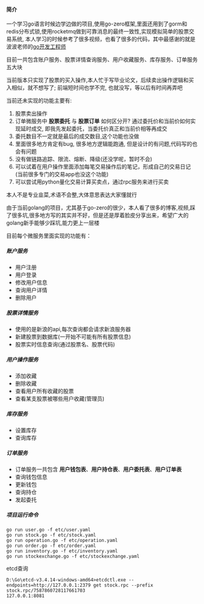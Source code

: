 #### 简介
一个学习go语言时候边学边做的项目,使用go-zero框架,里面还用到了gorm和redis分布式锁,使用rocketmq做到可靠消息的最终一致性,实现模拟简单的股票交易系统, 本人学习的时候参考了很多视频，也看了很多的代码，其中最感谢的就是波波老师的[go开发工程师](https://class.imooc.com/go#Anchor)

目前一共包含账户服务、股票详情查询服务、用户收藏服务、库存服务、订单服务五大块

当前版本只实现了股票的买入操作,本人忙于写毕业论文，后续卖出操作逻辑和买入相似，就不想写了; 前端短时间也学不完, 也就没写，等以后有时间再弄吧

当前还未实现的功能主要有:
1. 股票卖出操作
2. 订单微服务中 **股票委托** 与 **股票订单** 如何区分开? 通过委托价和当前价如何实现延时成交, 即我先发起委托，当委托价真正和当前价相等再成交
3. 委托数目不一定就是最后的成交数目,这个功能也没做
4. 里面很多地方肯定有bug, 很多地方逻辑能跑通, 但是设计的有问题,代码写的也会有问题
5. 没有做链路追踪、限流、熔断、降级(还没学呢，暂时不会)
6. 可以试着在用户操作里面添加每笔交易操作后的笔记，形成自己的交易日记(当前很多专门的交易app也没这个功能)
7. 可以尝试用python量化交易计算买卖点，通过rpc服务来进行买卖

本人不是专业韭菜,术语不会整,大体意思表达大家懂就行

由于当前golang的项目，尤其基于go-zero的很少，本人看了很多的博客,视频,踩了很多坑,很多地方写的其实并不好，但是还是厚着脸皮分享出来，希望广大的golang新手能够少踩坑,能力更上一层楼

目前每个微服务里面实现的功能有：
##### 账户服务
- 用户注册
- 用户登录
- 修改用户信息
- 查询用户详情
- 删除用户

##### 股票详情服务
- 使用的是新浪的api,每次查询都会请求新浪服务器
- 新建股票到数据库(一开始不可能有所有股票信息)
- 股票实时信息查询(通过股票名、股票代码)

##### 用户操作服务
- 添加收藏
- 删除收藏
- 查看用户所有收藏的股票
- 查看某支股票被哪些用户收藏(管理员)

##### 库存服务
- 设置库存
- 查询库存

##### 订单服务
- 订单服务一共包含 **用户钱包表**、**用户持仓表**、**用户委托表**、**用户订单表**
- 查询钱包信息
- 更新钱包
- 查询持仓
- 发起委托

##### 项目运行命令
```
go run user.go -f etc/user.yaml
go run stock.go -f etc/stock.yaml
go run operation.go -f etc/operation.yaml
go run order.go -f etc/order.yaml
go run inventory.go -f etc/inventory.yaml
go run stockexchange.go -f etc/stockexchange.yaml
```

etcd查询
```
D:\Go\etcd-v3.4.14-windows-amd64>etcdctl.exe --endpoints=http://127.0.0.1:2379 get stock.rpc --prefix
stock.rpc/7587860728117661703
127.0.0.1:8081
```

